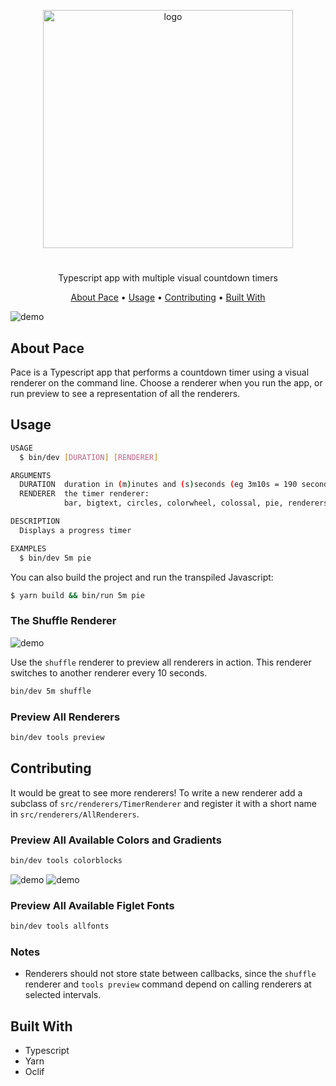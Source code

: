 
<p align="center">
  <img width="400" height="381" src="media/logo.png" alt="logo"><br><h1></h1>
<p align="center">Typescript app with multiple visual countdown timers</p>


<p align="center">
  <a href="#about-pace">About Pace</a> •
  <a href="#usage">Usage</a> •
  <a href="#contributing">Contributing</a> •
  <a href="#built-with">Built With</a>
</p>

<p align="center">
	
![demo](media/all_renderers.gif)
</p>

## About Pace
Pace is a Typescript app that performs a countdown timer using a visual renderer on the command line. 
Choose a renderer when you run the app, or run preview to see a representation of all the renderers.

## Usage
```sh
USAGE
  $ bin/dev [DURATION] [RENDERER]

ARGUMENTS
  DURATION  duration in (m)inutes and (s)seconds (eg 3m10s = 190 seconds)
  RENDERER  the timer renderer:
            bar, bigtext, circles, colorwheel, colossal, pie, renderers, shuffle, slant, sweep

DESCRIPTION
  Displays a progress timer

EXAMPLES
  $ bin/dev 5m pie
```

You can also build the project and run the transpiled Javascript:
```sh
$ yarn build && bin/run 5m pie
```



### The Shuffle Renderer

![demo](media/pace-shuffle.gif)

Use the `shuffle` renderer to preview all renderers in action. This renderer switches to another renderer every 10 seconds.

```sh 
bin/dev 5m shuffle
```


### Preview All Renderers
```sh 
bin/dev tools preview
```


## Contributing
It would be great to see more renderers! To write a new renderer add a subclass of `src/renderers/TimerRenderer` and register it with
a short name in `src/renderers/AllRenderers`. 

### Preview All Available Colors and Gradients
```sh 
bin/dev tools colorblocks
```

![demo](media/colorblocks-gradients.png) ![demo](media/colorblocks-palettes.png)

### Preview All Available Figlet Fonts
```sh 
bin/dev tools allfonts
```


### Notes
* Renderers should not store state between callbacks, since the `shuffle` renderer and `tools preview` command depend on calling renderers at selected intervals.

## Built With
* Typescript
* Yarn
* Oclif


